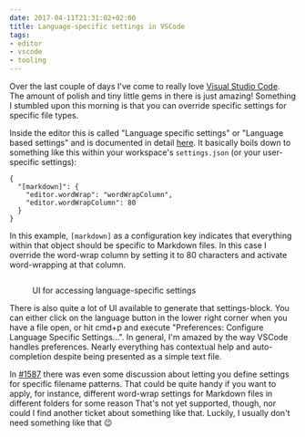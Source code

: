 ```yaml
---
date: 2017-04-11T21:31:02+02:00
title: Language-specific settings in VSCode
tags:
- editor
- vscode
- tooling
---
```


Over the last couple of days I've come to really
love [Visual Studio Code][vscode]. The amount of polish and tiny little gems in
there is just amazing! Something I stumbled upon this morning is that you can
override specific settings for specific file types.

Inside the editor this is called "Language specific settings" or "Language
based settings" and is documented in detail [here][docs]. It basically boils
down to something like this within your workspace's `settings.json` (or your
user-specific settings):

```
{
  "[markdown]": {
    "editor.wordWrap": "wordWrapColumn",
    "editor.wordWrapColumn": 80
  }
}
```

In this example, `[markdown]` as a configuration key indicates that everything
within that object should be specific to Markdown files. In this case I override
the word-wrap column by setting it to 80 characters and activate word-wrapping
at that column.

<figure>
<img src="/media/2017/vscode-language-settings.png" alt="" />
<figcaption><p>UI for accessing language-specific settings</p></figcaption>
</figure>

There is also quite a lot of UI available to generate that settings-block. You
can either click on the language button in the lower right corner when you have
a file open, or hit cmd+p and execute "Preferences: Configure Language Specific
Settings...". In general, I'm amazed by the way VSCode handles
preferences. Nearly everything has contextual help and auto-completion despite
being presented as a simple text file.

In [#1587][] there was even some discussion about letting you define settings
for specific filename patterns. That could be quite handy if you want to apply,
for instance, different word-wrap settings for Markdown files in different
folders for some reason That's not yet supported, though, nor could I find
another ticket about something like that. Luckily, I usually don't need
something like that 😉

[docs]: https://code.visualstudio.com/docs/getstarted/settings#_language-specific-editor-settings
[#1587]: https://github.com/Microsoft/vscode/issues/1587
[vscode]: https://code.visualstudio.com/
